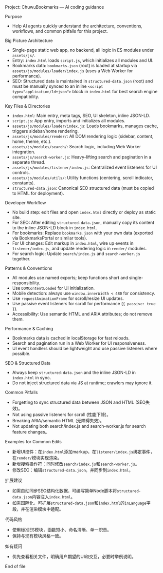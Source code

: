 Project: ChuwuBookmarks — AI coding guidance

Purpose
- Help AI agents quickly understand the architecture, conventions, workflows, and common pitfalls for this project.

Big Picture Architecture
- Single-page static web app, no backend, all logic in ES modules under `assets/js/`.
- Entry: `index.html` loads `script.js`, which initializes all modules and UI.
- Bookmarks data: `bookmarks.json` (root) is loaded at startup via `assets/js/modules/loader/index.js` (uses a Web Worker for performance).
- SEO: Structured data is maintained in `structured-data.json` (root) and must be manually synced to an inline `<script type="application/ld+json">` block in `index.html` for best search engine compatibility.

Key Files & Directories
- `index.html`: Main entry, meta tags, SEO, UI skeleton, inline JSON-LD.
- `script.js`: App entry, imports and initializes all modules.
- `assets/js/modules/loader/index.js`: Loads bookmarks, manages cache, triggers sidebar/home rendering.
- `assets/js/modules/render/`: All DOM rendering logic (sidebar, content, home, theme, etc.).
- `assets/js/modules/search/`: Search logic, including Web Worker integration.
- `assets/js/search-worker.js`: Heavy-lifting search and pagination in a separate thread.
- `assets/js/modules/listener/index.js`: Centralized event listeners for UI controls.
- `assets/js/modules/utils/`: Utility functions (centering, scroll indicator, constants).
- `structured-data.json`: Canonical SEO structured data (must be copied to HTML for deployment).

Developer Workflow
- No build step: edit files and open `index.html` directly or deploy as static site.
- For SEO: After editing `structured-data.json`, manually copy its content to the inline JSON-LD block in `index.html`.
- For bookmarks: Replace `bookmarks.json` with your own data (exported via BookmarksPortal or similar tools).
- For UI changes: Edit markup in `index.html`, wire up events in `listener/index.js`, and update rendering logic in `render/` modules.
- For search logic: Update `search/index.js` and `search-worker.js` together.

Patterns & Conventions
- All modules use named exports; keep functions short and single-responsibility.
- Use `DOMContentLoaded` for UI initialization.
- Mobile detection: always use `window.innerWidth < 480` for consistency.
- Use `requestAnimationFrame` for scroll/resize UI updates.
- Use passive event listeners for scroll for performance (`{ passive: true }`).
- Accessibility: Use semantic HTML and ARIA attributes; do not remove them.

Performance & Caching
- Bookmarks data is cached in localStorage for fast reloads.
- Search and pagination run in a Web Worker for UI responsiveness.
- UI event handlers should be lightweight and use passive listeners where possible.

SEO & Structured Data
- Always keep `structured-data.json` and the inline JSON-LD in `index.html` in sync.
- Do not inject structured data via JS at runtime; crawlers may ignore it.

Common Pitfalls
- Forgetting to sync structured data between JSON and HTML (SEO失效)。
- Not using passive listeners for scroll (性能下降)。
- Breaking ARIA/semantic HTML (无障碍失效)。
- Not updating both search/index.js and search-worker.js for search feature changes。

Examples for Common Edits
- 新增UI控件：在`index.html`添加markup，在`listener/index.js`绑定事件，在`render/`模块实现渲染。
- 新增搜索操作符：同时修改`search/index.js`和`search-worker.js`。
- 修改SEO：编辑`structured-data.json`，并同步到`index.html`。

扩展建议
- 如需自动同步SEO结构化数据，可编写简单Node脚本将`structured-data.json`内容注入`index.html`。
- 如需国际化，可扩展`structured-data.json`和`index.html`的`inLanguage`字段，并在渲染模块中适配。

代码风格
- 使用标准ES模块，函数短小、命名清晰、单一职责。
- 保持与现有模块风格一致。

如有疑问
- 优先查看相关文件，明确用户期望的UI和交互，必要时举例说明。

End of file